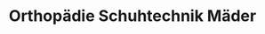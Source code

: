 ---
title: "Orthopädie Schuhtechnik Mäder"
url: /euskirchen/orthopaedie-schuhtechnik-maeder/
shop: Sanitätshaus
---